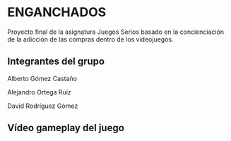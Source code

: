 # ENGANCHADOS
Proyecto final de la asignatura Juegos Serios basado en la concienciación de la adicción de las compras dentro de los videojuegos. 

## Integrantes del grupo
  Alberto Gómez Castaño
  
  Alejandro Ortega Ruiz
  
  David Rodríguez Gómez

## Vídeo gameplay del juego
